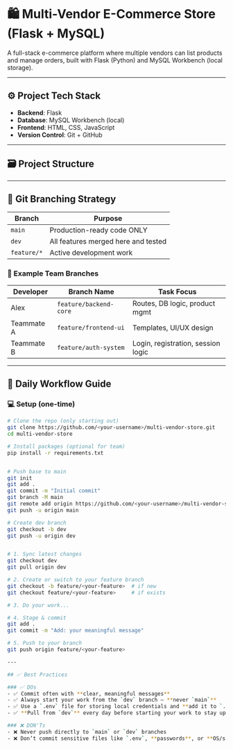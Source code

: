 # 🛍️ Multi-Vendor E-Commerce Store (Flask + MySQL)

A full-stack e-commerce platform where multiple vendors can list products and manage orders, built with Flask (Python) and MySQL Workbench (local storage).  

---

## ⚙️ Project Tech Stack

- **Backend**: Flask
- **Database**: MySQL Workbench (local)
- **Frontend**: HTML, CSS, JavaScript
- **Version Control**: Git + GitHub

---

## 🗃️ Project Structure


---

## 🧠 Git Branching Strategy

| Branch        | Purpose                             |
|---------------|--------------------------------------|
| `main`        | Production-ready code ONLY           |
| `dev`         | All features merged here and tested  |
| `feature/*`   | Active development work              |

### 👥 Example Team Branches

| Developer     | Branch Name              | Task Focus                         |
|---------------|--------------------------|-------------------------------------|
| Alex           | `feature/backend-core`   | Routes, DB logic, product mgmt     |
| Teammate A    | `feature/frontend-ui`    | Templates, UI/UX design            |
| Teammate B    | `feature/auth-system`    | Login, registration, session logic |

---

## 🔁 Daily Workflow Guide

### 💻 Setup (one-time)

```bash
# Clone the repo (only starting out)
git clone https://github.com/<your-username>/multi-vendor-store.git
cd multi-vendor-store

# Install packages (optional for team)
pip install -r requirements.txt


# Push base to main
git init
git add .
git commit -m "Initial commit"
git branch -M main
git remote add origin https://github.com/<your-username>/multi-vendor-store.git
git push -u origin main

# Create dev branch
git checkout -b dev
git push -u origin dev


# 1. Sync latest changes
git checkout dev
git pull origin dev

# 2. Create or switch to your feature branch
git checkout -b feature/<your-feature>  # if new
git checkout feature/<your-feature>     # if exists

# 3. Do your work...

# 4. Stage & commit
git add .
git commit -m "Add: your meaningful message"

# 5. Push to your branch
git push origin feature/<your-feature>

---

## ✅ Best Practices

### ✅ DOs
- ✅ Commit often with **clear, meaningful messages**
- ✅ Always start your work from the `dev` branch — **never `main`**
- ✅ Use a `.env` file for storing local credentials and **add it to `.gitignore`**
- ✅ **Pull from `dev`** every day before starting your work to stay updated

### ❌ DON'Ts
- ❌ Never push directly to `main` or `dev` branches
- ❌ Don’t commit sensitive files like `.env`, **passwords**, or **OS/system files**
